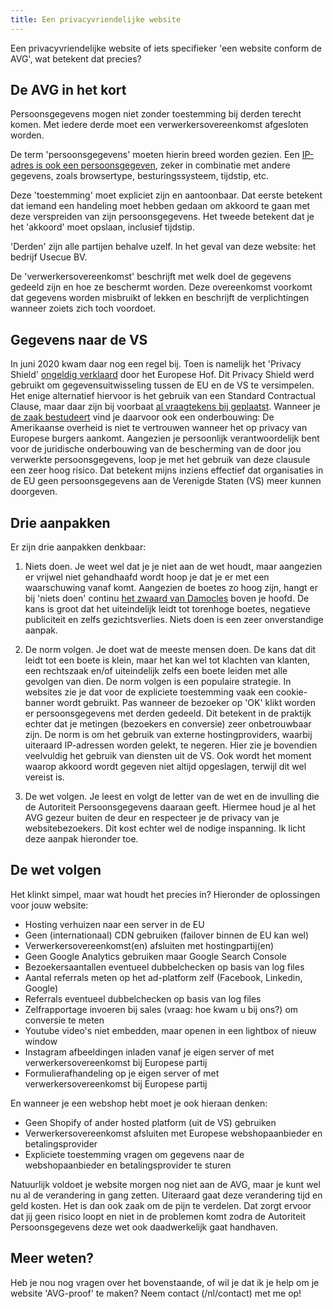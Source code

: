```yaml
---
title: Een privacyvriendelijke website
---
```


Een privacyvriendelijke website of iets specifieker 'een website conform de AVG', wat betekent dat precies? 

## De AVG in het kort

Persoonsgegevens mogen niet zonder toestemming bij derden terecht komen. Met iedere derde moet een verwerkersovereenkomst afgesloten worden.

De term 'persoonsgegevens' moeten hierin breed worden gezien. Een [IP-adres is ook een persoonsgegeven](https://ciberjuristen.nl/ip-adres-is-persoonsgegeven/), zeker in combinatie met andere gegevens, zoals browsertype, besturingssysteem, tijdstip, etc.

Deze 'toestemming' moet expliciet zijn en aantoonbaar. Dat eerste betekent dat iemand een handeling moet hebben gedaan om akkoord te gaan met deze verspreiden van zijn persoonsgegevens. Het tweede betekent dat je het 'akkoord' moet opslaan, inclusief tijdstip.

'Derden' zijn alle partijen behalve uzelf. In het geval van deze website: het bedrijf Usecue BV.

De 'verwerkersovereenkomst' beschrijft met welk doel de gegevens gedeeld zijn en hoe ze beschermt worden. Deze overeenkomst voorkomt dat gegevens worden misbruikt of lekken en beschrijft de verplichtingen wanneer zoiets zich toch voordoet.

## Gegevens naar de VS

In juni 2020 kwam daar nog een regel bij. Toen is namelijk het 'Privacy Shield' [ongeldig verklaard](https://autoriteitpersoonsgegevens.nl/nl/nieuws/privacy-shield-voor-doorgifte-naar-vs-ongeldig-verklaard) door het Europese Hof. Dit Privacy Shield werd gebruikt om gegevensuitwisseling tussen de EU en de VS te versimpelen. Het enige alternatief hiervoor is het gebruik van een Standard Contractual Clause, maar daar zijn bij voorbaat [al vraagtekens bij geplaatst](https://en.wikipedia.org/wiki/EU%E2%80%93US_Privacy_Shield). Wanneer je [de zaak bestudeert](/blog/privacy-shield-ongeldig-hoe-nu-verder) vind je daarvoor ook een onderbouwing: De Amerikaanse overheid is niet te vertrouwen wanneer het op privacy van Europese burgers aankomt. Aangezien je persoonlijk verantwoordelijk bent voor de juridische onderbouwing van de bescherming van de door jou verwerkte persoonsgegevens, loop je met het gebruik van deze clausule een zeer hoog risico. Dat betekent mijns inziens effectief dat organisaties in de EU geen persoonsgegevens aan de Verenigde Staten (VS) meer kunnen doorgeven.

## Drie aanpakken

Er zijn drie aanpakken denkbaar:

1. Niets doen. Je weet wel dat je je niet aan de wet houdt, maar aangezien er vrijwel niet gehandhaafd wordt hoop je dat je er met een waarschuwing vanaf komt. Aangezien de boetes zo hoog zijn, hangt er bij 'niets doen' continu [het zwaard van Damocles](https://nl.wikipedia.org/wiki/Damocles) boven je hoofd. De kans is groot dat het uiteindelijk leidt tot torenhoge boetes, negatieve publiciteit en zelfs gezichtsverlies. Niets doen is een zeer onverstandige aanpak.

2. De norm volgen. Je doet wat de meeste mensen doen. De kans dat dit leidt tot een boete is klein, maar het kan wel tot klachten van klanten, een rechtszaak en/of uiteindelijk zelfs een boete leiden met alle gevolgen van dien. De norm volgen is een populaire strategie. In websites zie je dat voor de expliciete toestemming vaak een cookie-banner wordt gebruikt. Pas wanneer de bezoeker op 'OK' klikt worden er persoonsgegevens met derden gedeeld. Dit betekent in de praktijk echter dat je metingen (bezoekers en conversie) zeer onbetrouwbaar zijn. De norm is om het gebruik van externe hostingproviders, waarbij uiteraard IP-adressen worden gelekt, te negeren. Hier zie je bovendien veelvuldig het gebruik van diensten uit de VS. Ook wordt het moment waarop akkoord wordt gegeven niet altijd opgeslagen, terwijl dit wel vereist is.

3. De wet volgen. Je leest en volgt de letter van de wet en de invulling die de Autoriteit Persoonsgegevens daaraan geeft. Hiermee houd je al het AVG gezeur buiten de deur en respecteer je de privacy van je websitebezoekers. Dit kost echter wel de nodige inspanning. Ik licht deze aanpak hieronder toe.

## De wet volgen

Het klinkt simpel, maar wat houdt het precies in? Hieronder de oplossingen voor jouw website:

- Hosting verhuizen naar een server in de EU
- Geen (internationaal) CDN gebruiken (failover binnen de EU kan wel)
- Verwerkersovereenkomst(en) afsluiten met hostingpartij(en)
- Geen Google Analytics gebruiken maar Google Search Console
- Bezoekersaantallen eventueel dubbelchecken op basis van log files
- Aantal referrals meten op het ad-platform zelf (Facebook, Linkedin, Google)
- Referrals eventueel dubbelchecken op basis van log files
- Zelfrapportage invoeren bij sales (vraag: hoe kwam u bij ons?) om conversie te meten
- Youtube video's niet embedden, maar openen in een lightbox of nieuw window
- Instagram afbeeldingen inladen vanaf je eigen server of met verwerkersovereenkomst bij Europese partij
- Formulierafhandeling op je eigen server of met verwerkersovereenkomst bij Europese partij

En wanneer je een webshop hebt moet je ook hieraan denken:

- Geen Shopify of ander hosted platform (uit de VS) gebruiken
- Verwerkersovereenkomst afsluiten met Europese webshopaanbieder en betalingsprovider
- Expliciete toestemming vragen om gegevens naar de webshopaanbieder en betalingsprovider te sturen

Natuurlijk voldoet je website morgen nog niet aan de AVG, maar je kunt wel nu al de verandering in gang zetten. Uiteraard gaat deze verandering tijd en geld kosten. Het is dan ook zaak om de pijn te verdelen. Dat zorgt ervoor dat jij geen risico loopt en niet in de problemen komt zodra de Autoriteit Persoonsgegevens deze wet ook daadwerkelijk gaat handhaven.

## Meer weten?

Heb je nou nog vragen over het bovenstaande, of wil je dat ik je help om je website 'AVG-proof' te maken? Neem contact (/nl/contact) met me op!